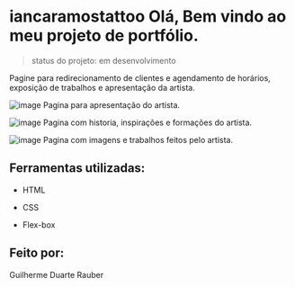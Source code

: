# iancaramostattoo Olá, Bem vindo ao meu projeto de portfólio.

> status do projeto: em desenvolvimento

Pagine para redirecionamento de clientes e agendamento de horários, exposição de trabalhos e apresentação da artista.

![image](https://github.com/unnamedrauber/iancaramostattoo/assets/77356181/55b804e8-c92d-436e-ae19-f5c7197403fa)
Pagina para apresentação do artista.

![image](https://github.com/unnamedrauber/iancaramostattoo/assets/77356181/0a5c45e8-28e6-4c02-b61f-556961468243)
Pagina com historia, inspirações e formações do artista.

![image](https://github.com/unnamedrauber/iancaramostattoo/assets/77356181/b5e6b20a-0c8f-457a-bb62-c6bf08d5cdb9)
Pagina com imagens e trabalhos feitos pelo artista.

## Ferramentas utilizadas:

* HTML

* CSS

* Flex-box

## Feito por:
Guilherme Duarte Rauber
